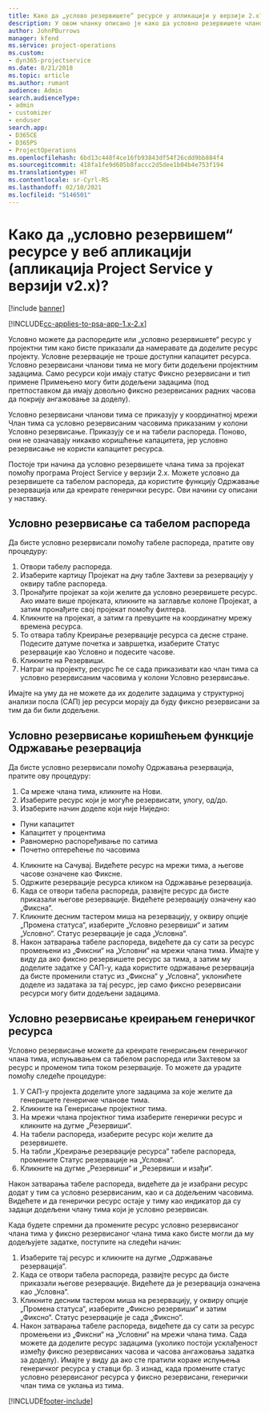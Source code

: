 ```yaml
---
title: Како да „услово резервишете“ ресурсе у апликацији у верзији 2.x?
description: У овом чланку описано је како да условно резервишете чланове пројектног тима уз помоћ програма Project Service.
author: JohnPBurrows
manager: kfend
ms.service: project-operations
ms.custom:
- dyn365-projectservice
ms.date: 8/21/2018
ms.topic: article
ms.author: rumant
audience: Admin
search.audienceType:
- admin
- customizer
- enduser
search.app:
- D365CE
- D365PS
- ProjectOperations
ms.openlocfilehash: 6bd13c448f4ce16fb93843df54f26cdd9bb884f4
ms.sourcegitcommit: 418fa1fe9d605b8faccc2d5dee1b04b4e753f194
ms.translationtype: HT
ms.contentlocale: sr-Cyrl-RS
ms.lasthandoff: 02/10/2021
ms.locfileid: "5146501"
---
```

# <a name="how-do-i-soft-book-resources-in-the-web-app-project-service-app-v2x"></a>Како да „условно резервишем“ ресурсе у веб апликацији (апликација Project Service у верзији v2.x)?

[!include [banner](../includes/psa-now-project-operations.md)]

[!INCLUDE[cc-applies-to-psa-app-1.x-2.x](../includes/cc-applies-to-psa-app-1x-2x.md)]

Условно можете да распоредите или „условно резервишете“ ресурс у пројектни тим како бисте приказали да намеравате да доделите ресурс пројекту. Условне резервације не троше доступни капацитет ресурса. Условно резервисани чланови тима не могу бити додељени пројектним задацима. Само ресурси који имају статус Фиксно резервисани и тип примене Примењено могу бити додељени задацима (под претпоставком да имају довољно фиксно резервисаних радних часова да покрију ангажовање за доделу).

Условно резервисани чланови тима се приказују у координатној мрежи Члан тима са условно резервисаним часовима приказаним у колони Условно резервисање. Приказују се и на табели распореда. Поново, они не означавају никакво коришћење капацитета, јер условно резервисање не користи капацитет ресурса.

Постоје три начина да условно резервишете члана тима за пројекат помоћу програма Project Service у верзији 2.x. Можете условно да резервишете са табелом распореда, да користите функцију Одржавање резервација или да креирате генерички ресурс. Ови начини су описани у наставку.

## <a name="soft-book-with-the-schedule-board"></a>Условно резервисање са табелом распореда

Да бисте условно резервисали помоћу табеле распореда, пратите ову процедуру: 
1. Отвори табелу распореда.
2. Изаберите картицу Пројекат на дну табле Захтеви за резервацију у оквиру табле распореда.
3. Пронађите пројекат за који желите да условно резервишете ресурс. Ако имате више пројеката, кликните на заглавље колоне Пројекат, а затим пронађите свој пројекат помоћу филтера.
4. Кликните на пројекат, а затим га превуците на координатну мрежу времена ресурса.
5. То отвара таблу Креирање резервације ресурса са десне стране. Подесите датуме почетка и завршетка, изаберите Статус резервације као Условно и подесите часове. 
6. Кликните на Резервиши.
7. Натраг на пројекту, ресурс ће се сада приказивати као члан тима са условно резервисаним часовима у колони Условно резервисање.

Имајте на уму да не можете да их доделите задацима у структурној анализи посла (САП) јер ресурси морају да буду фиксно резервисани за тим да би били додељени.

## <a name="soft-book-using-the-maintain-bookings-feature"></a>Условно резервисање коришћењем функције Одржавање резервација

Да бисте условно резервисали помоћу Одржавања резервација, пратите ову процедуру:
1. Са мреже члана тима, кликните на Нови.
2. Изаберите ресурс који је могуће резервисати, улогу, од/до.
3. Изаберите начин доделе који није Ниједно:
- Пуни капацитет
- Капацитет у процентима
- Равномерно распоређивање по сатима
- Почетно оптерећење по часовима
4. Кликните на Сачувај. Видећете ресурс на мрежи тима, а његове часове означене као Фиксне.
5. Одржите резервације ресурса кликом на Одржавање резервација.
6. Када се отвори табела распореда, развијте ресурс да бисте приказали његове резервације. Видећете резервацију означену као „Фиксна“.
7. Кликните десним тастером миша на резервацију, у оквиру опције „Промена статуса“, изаберите „Условно резервиши“ и затим „Условно“. Статус резервације је сада „Условна“.
8. Након затварања табеле распореда, видећете да су сати за ресурс промењени из „Фиксни“ на „Условни“ на мрежи члана тима.
Имајте у виду да ако фиксно резервишете ресурс за тима, а затим му доделите задатке у САП-у, када користите одржавање резервација да бисте променили статус из „Фиксна“ у „Условна“, уклонићете доделе из задатака за тај ресурс, јер само фиксно резервисани ресурси могу бити додељени задацима.

## <a name="soft-book-by-creating-a-generic-resource"></a>Условно резервисање креирањем генеричког ресурса

Условно резервисање можете да креирате генерисањем генеричког члана тима, испуњавањем са табелом распореда или Захтевом за ресурс и променом типа током резервације.
То можете да урадите помоћу следеће процедуре:

1. У САП-у пројекта доделите улоге задацима за које желите да генеришете генеричке чланове тима.
2. Кликните на Генерисање пројектног тима.
3. На мрежи члана пројектног тима изаберите генерички ресурс и кликните на дугме „Резервиши“.
4. На табели распореда, изаберите ресурс који желите да резервишете.
5. На табли „Креирање резервације ресурса“ табеле распореда, промените Статус резервације на „Условна“.
6. Кликните на дугме „Резервиши“ и „Резервиши и изађи“.

Након затварања табеле распореда, видећете да је изабрани ресурс додат у тим са условно резервисаним, као и са додељеним часовима. Видећете и да генерички ресурс остаје у тиму као индикатор да су задаци додељени члану тима који је условно резервисан.

Када будете спремни да промените ресурс условно резервисаног члана тима у фиксно резервисаног члана тима како бисте могли да му додељујете задатке, поступите на следећи начин:

1. Изаберите тај ресурс и кликните на дугме „Одржавање резервација“.
2. Када се отвори табела распореда, развијте ресурс да бисте приказали његове резервације. Видећете да је резервација означена као „Условна“.
3. Кликните десним тастером миша на резервацију, у оквиру опције „Промена статуса“, изаберите „Фиксно резервиши“ и затим „Фиксно“. Статус резервације је сада „Фиксно“.
4. Након затварања табеле распореда, видећете да су сати за ресурс промењени из „Фиксни“ на „Условни“ на мрежи члана тима. Сада можете да доделите ресурс задацима (уколико постоји усклађеност између фиксно резервисаних часова и часова ангажовања задатка за доделу). Имајте у виду да ако сте пратили кораке испуњења генеричког ресурса у ставци бр. 3 изнад, када промените статус условно резервисаног ресурса у фиксно резервисани, генерички члан тима се уклања из тима.


[!INCLUDE[footer-include](../includes/footer-banner.md)]